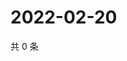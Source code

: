 # 2022-02-20

共 0 条

<!-- BEGIN WEIBO -->
<!-- 最后更新时间 Sun Feb 20 2022 09:00:21 GMT+0800 (China Standard Time) -->

<!-- END WEIBO -->
